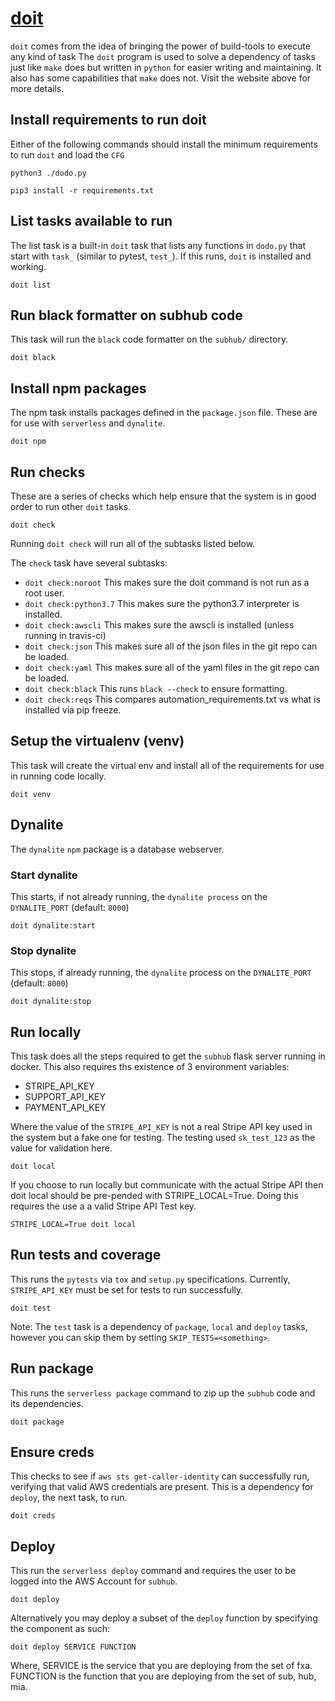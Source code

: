 # [doit](http://pydoit.org/)

`doit` comes from the idea of bringing the power of build-tools to execute any kind of task
The `doit` program is used to solve a dependency of tasks just like `make` does but written in `python` for easier writing and maintaining.  It also has some capabilities that `make` does not.  Visit the website above for more details.

## Install requirements to run doit
Either of the following commands should install the minimum requirements to run `doit` and load the `CFG`

```
python3 ./dodo.py

```
```
pip3 install -r requirements.txt
```

## List tasks available to run

The list task is a built-in `doit` task that lists any functions in `dodo.py` that start with `task_` (similar to pytest, `test_`).  If this runs, `doit` is installed and working.

```
doit list
```

## Run black formatter on subhub code

This task will run the `black` code formatter on the `subhub/` directory.

```
doit black
```

## Install npm packages

The npm task installs packages defined in the `package.json` file.  These are for use with `serverless` and `dynalite`.

```
doit npm
```

## Run checks

These are a series of checks which help ensure that the system is in good order to run other `doit` tasks.
```
doit check
```
Running `doit check` will run all of the subtasks listed below.

The `check` task have several subtasks:

- `doit check:noroot` This makes sure the doit command is not run as a root user.
- `doit check:python3.7` This makes sure the python3.7 interpreter is installed.
- `doit check:awscli` This makes sure the awscli is installed (unless running in travis-ci)
- `doit check:json` This makes sure all of the json files in the git repo can be loaded.
- `doit check:yaml` This makes sure all of the yaml files in the git repo can be loaded.
- `doit check:black` This runs `black --check` to ensure formatting.
- `doit check:reqs` This compares automation_requirements.txt vs what is installed via pip freeze.

## Setup the virtualenv (venv)

This task will create the virtual env and install all of the requirements for use in running code locally.

```
doit venv
```

## Dynalite

The `dynalite` `npm` package is a database webserver.

### Start dynalite

This starts, if not already running, the `dynalite process` on the `DYNALITE_PORT` (default: `8000`)

```
doit dynalite:start
```

### Stop dynalite

This stops, if already running,  the `dynalite` process on the `DYNALITE_PORT` (default: `8000`)
```
doit dynalite:stop
```

## Run locally

This task does all the steps required to get the `subhub` flask server running in docker.  This also requires ths
existence of 3 environment variables:

* STRIPE_API_KEY
* SUPPORT_API_KEY
* PAYMENT_API_KEY

Where the value of the `STRIPE_API_KEY` is not a real Stripe API key used in the system but a fake one for testing.  The
testing used `sk_test_123` as the value for validation here.
```
doit local
```

If you choose to run locally but communicate with the actual Stripe API then doit local should be pre-pended with STRIPE_LOCAL=True.
Doing this requires the use a a valid Stripe API Test key.
```
STRIPE_LOCAL=True doit local
```

## Run tests and coverage

This runs the `pytests` via `tox` and `setup.py` specifications.  Currently, `STRIPE_API_KEY` must be set for tests to run successfully.

```
doit test
```
Note: The `test` task is a dependency of `package`, `local` and `deploy` tasks, however you can skip them by setting `SKIP_TESTS=<something>`.

## Run package

This runs the `serverless package` command to zip up the `subhub` code and its dependencies.

```
doit package
```

## Ensure creds

This checks to see if `aws sts get-caller-identity` can successfully run, verifying that valid AWS credentials are present.  This is a dependency for `deploy`, the next task, to run.

```
doit creds
```

## Deploy

This run the `serverless deploy` command and requires the user to be logged into the AWS Account for `subhub`.

```
doit deploy
```

Alternatively you may deploy a subset of the `deploy` function by specifying the component as such:

```
doit deploy SERVICE FUNCTION
```

Where,
    SERVICE is the service that you are deploying from the set of fxa.
    FUNCTION is the function that you are deploying from the set of sub, hub, mia.
